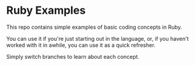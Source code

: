 # Ruby Examples

This repo contains simple examples of basic coding concepts in Ruby.

You can use it if you're just starting out in the language, or, if you haven't worked with it in awhile, you can use it as a quick refresher.

Simply switch branches to learn about each concept.
